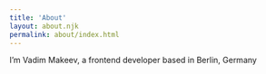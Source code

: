 ```yaml
---
title: 'About'
layout: about.njk
permalink: about/index.html
---
```


I’m Vadim Makeev, a frontend developer based in Berlin, Germany

